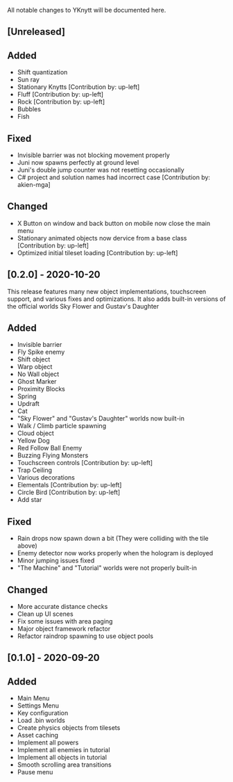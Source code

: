 All notable changes to YKnytt will be documented here.

## [Unreleased]

## Added
- Shift quantization
- Sun ray
- Stationary Knytts [Contribution by: up-left]
- Fluff [Contribution by: up-left]
- Rock [Contribution by: up-left]
- Bubbles
- Fish

## Fixed
- Invisible barrier was not blocking movement properly
- Juni now spawns perfectly at ground level
- Juni's double jump counter was not resetting occasionally
- C# project and solution names had incorrect case [Contribution by: akien-mga]

## Changed
- X Button on window and back button on mobile now close the main menu
- Stationary animated objects now dervice from a base class [Contribution by: up-left]
- Optimized initial tileset loading [Contribution by: up-left]

## [0.2.0] - 2020-10-20

This release features many new object implementations, touchscreen support, and various fixes and optimizations.
It also adds built-in versions of the official worlds Sky Flower and Gustav's Daughter

## Added
- Invisible barrier
- Fly Spike enemy
- Shift object
- Warp object
- No Wall object
- Ghost Marker
- Proximity Blocks
- Spring
- Updraft
- Cat
- "Sky Flower" and "Gustav's Daughter" worlds now built-in
- Walk / Climb particle spawning
- Cloud object
- Yellow Dog
- Red Follow Ball Enemy
- Buzzing Flying Monsters
- Touchscreen controls [Contribution by: up-left]
- Trap Ceiling
- Various decorations
- Elementals [Contribution by: up-left]
- Circle Bird [Contribution by: up-left]
- Add star

## Fixed
- Rain drops now spawn down a bit (They were colliding with the tile above)
- Enemy detector now works properly when the hologram is deployed
- Minor jumping issues fixed
- "The Machine" and "Tutorial" worlds were not properly built-in

## Changed
- More accurate distance checks
- Clean up UI scenes
- Fix some issues with area paging
- Major object framework refactor
- Refactor raindrop spawning to use object pools

## [0.1.0] - 2020-09-20

## Added

- Main Menu
- Settings Menu
- Key configuration
- Load .bin worlds
- Create physics objects from tilesets
- Asset caching
- Implement all powers
- Implement all enemies in tutorial
- Implement all objects in tutorial
- Smooth scrolling area transitions
- Pause menu
